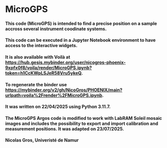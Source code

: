 # MicroGPS
#### This code (MicroGPS) is intended to find a precise position on a sample accross several instrument coodinate systems.
#### This code can be executed in a Jupyter Notebook environment to have access to the interactive widgets.
#### It is also available with Voilà at https://hub.gesis.mybinder.org/user/nicogros-phoenix-9xpfx0f8/voila/render/MicroGPS.ipynb?token=h1CcKWpLSJeR58Vru5ykeQ.
#### To regenerate the binder use https://mybinder.org/v2/gh/NicoGros/PHOENIX/main?urlpath=voila%2Frender%2FMicroGPS.ipynb.
#### It was written on 22/04/2025 using Python 3.11.7.
#### The MicroGPS Argos code is modified to work with LabRAM Soleil mosaic images and includes the possibility to export and import calibration and measurement positions. It was adapted on 23/07/2025.
#### Nicolas Gros, Univeristé de Namur
